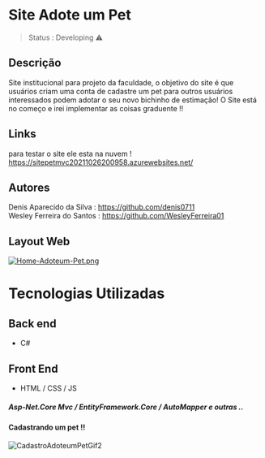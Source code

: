 # Site Adote um Pet


> Status : Developing ⚠️

## Descrição

Site institucional para projeto da faculdade, o objetivo do site é que usuários criam uma conta de cadastre um pet 
para outros usuários interessados podem adotar o seu novo bichinho de estimação!
O Site está no começo e irei implementar as coisas graduente !!

## Links
para testar o site ele esta na nuvem !
https://sitepetmvc20211026200958.azurewebsites.net/

## Autores
Denis Aparecido da Silva : https://github.com/denis0711                                                                   
Wesley Ferreira do Santos : https://github.com/WesleyFerreira01

## Layout Web

[![Home-Adoteum-Pet.png](https://i.postimg.cc/2ys8mCkh/Home-Adoteum-Pet.png)](https://postimg.cc/dZ9KjPTV)

# Tecnologias Utilizadas
## Back end
- C#

## Front End
- HTML / CSS / JS  

##### Asp-Net.Core Mvc / EntityFramework.Core / AutoMapper e outras ..

#### Cadastrando um pet !!

![CadastroAdoteumPetGif2](https://user-images.githubusercontent.com/65920727/139162922-a481441a-276b-4aab-b508-72ec3b16d6dc.gif)
